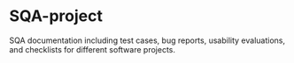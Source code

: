 # SQA-project
SQA documentation including test cases, bug reports, usability evaluations, and checklists for different software projects.
